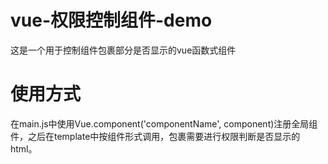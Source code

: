 # vue-权限控制组件-demo
这是一个用于控制组件包裹部分是否显示的vue函数式组件

# 使用方式
在main.js中使用Vue.component('componentName', component)注册全局组件，之后在template中按组件形式调用，包裹需要进行权限判断是否显示的html。
